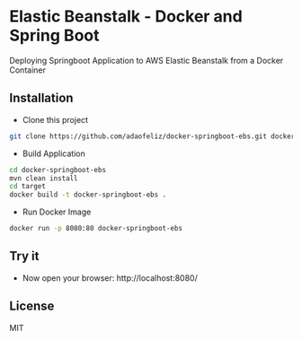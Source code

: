 Elastic Beanstalk - Docker and Spring Boot
========================
Deploying Springboot Application to AWS Elastic Beanstalk from a Docker Container

Installation
--------------
* Clone this project
```sh
git clone https://github.com/adaofeliz/docker-springboot-ebs.git docker-springboot-ebs
```

* Build Application
```sh
cd docker-springboot-ebs
mvn clean install
cd target
docker build -t docker-springboot-ebs .
```

* Run Docker Image
```sh
docker run -p 8080:80 docker-springboot-ebs
```

Try it
--------------
- Now open your browser: http://localhost:8080/

License
--------------
MIT
